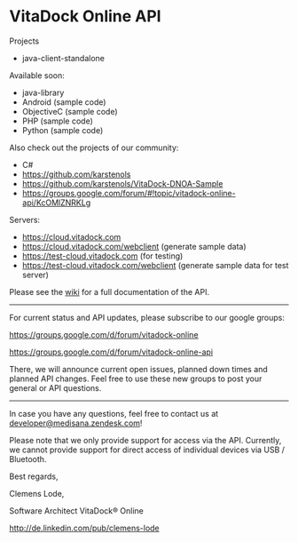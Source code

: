 VitaDock Online API
============

Projects

- java-client-standalone

Available soon:

- java-library
- Android (sample code)
- ObjectiveC (sample code)
- PHP (sample code)
- Python (sample code)

Also check out the projects of our community:

- C# 
- https://github.com/karstenols
- https://github.com/karstenols/VitaDock-DNOA-Sample
- https://groups.google.com/forum/#!topic/vitadock-online-api/KcOMlZNRKLg



Servers:

- https://cloud.vitadock.com
- https://cloud.vitadock.com/webclient (generate sample data)
- https://test-cloud.vitadock.com (for testing)
- https://test-cloud.vitadock.com/webclient (generate sample data for test server)

Please see the [wiki](https://github.com/Medisana/vitadock-api/wiki) for a full documentation of the API.

-----

For current status and API updates, please subscribe to our google groups:

https://groups.google.com/d/forum/vitadock-online

https://groups.google.com/d/forum/vitadock-online-api


There, we will announce current open issues, planned down times and planned API changes. Feel free to use these new groups to post your general or API questions.

-----

In case you have any questions, feel free to contact us at [developer@medisana.zendesk.com](mailto:developer@medisana.zendesk.com)!

Please note that we only provide support for access via the API. Currently, we cannot provide support for direct access of individual devices via USB / Bluetooth.


Best regards,

Clemens Lode,

Software Architect VitaDock® Online

http://de.linkedin.com/pub/clemens-lode
